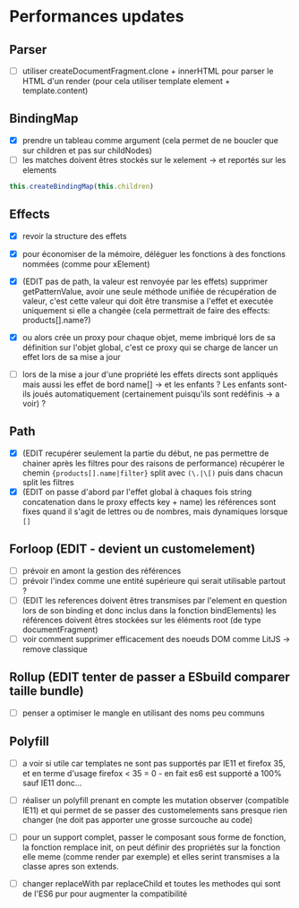 
# Performances updates

## Parser

- [ ] utiliser createDocumentFragment.clone + innerHTML pour parser le HTML d'un render (pour cela utiliser template element + template.content)

## BindingMap

- [x] prendre un tableau comme argument (cela permet de ne boucler que sur children et pas sur childNodes)
- [ ] les matches doivent êtres stockés sur le xelement -> et reportés sur les elements

```js
this.createBindingMap(this.children)
```


## Effects

- [x] revoir la structure des effets
- [x] pour économiser de la mémoire, déléguer les fonctions à des fonctions nommées (comme pour xElement)
- [x] (EDIT pas de path, la valeur est renvoyée par les effets) supprimer getPatternValue, avoir une seule méthode unifiée de récupération de valeur, c'est cette valeur qui doit être transmise a l'effet et executée uniquement si elle a changée (cela permettrait de faire des effects: products[].name?)

- [x] ou alors crée un proxy pour chaque objet, meme imbriqué lors de sa définition sur l'objet global, c'est ce proxy qui se charge de lancer un effet lors de sa mise a jour

- [ ] lors de la mise a jour d'une propriété les effets directs sont appliqués mais aussi les effet de bord name[] -> et les enfants ? Les enfants sont-ils joués automatiquement (certainement puisqu'ils sont redéfinis -> a voir) ?

## Path

- [x] (EDIT recupérer seulement la partie du début, ne pas permettre de chainer après les filtres pour des raisons de performance) récupérer le chemin `{products[].name|filter}` split avec `(\.|\[)` puis dans chacun split les filtres
- [x] (EDIT on passe d'abord par l'effet global à chaques fois string concatenation dans le proxy effects key + name) les références sont fixes quand il s'agit de lettres ou de nombres, mais dynamiques lorsque `[]`

## Forloop (EDIT - devient un customelement)

- [ ] prévoir en amont la gestion des références
- [ ] prévoir l'index comme une entité supérieure qui serait utilisable partout ?
- [ ] (EDIT les references doivent êtres transmises par l'element en question lors de son binding et donc inclus dans la fonction bindElements) les références doivent êtres stockées sur les éléments root (de type documentFragment)
- [ ] voir comment supprimer efficacement des noeuds DOM comme LitJS -> remove classique

## Rollup (EDIT tenter de passer a ESbuild comparer taille bundle)

- [ ] penser a optimiser le mangle en utilisant des noms peu communs

## Polyfill

- [ ] a voir si utile car templates ne sont pas supportés par IE11 et firefox 35, et en terme d'usage firefox < 35 = 0 - en fait es6 est supporté a 100% sauf IE11 donc...

- [ ] réaliser un polyfill prenant en compte les mutation observer (compatible IE11) et qui permet de se passer des customelements sans presque rien changer (ne doit pas apporter une grosse surcouche au code)

- [ ] pour un support complet, passer le composant sous forme de fonction, la fonction remplace init, on peut définir des propriétés sur la fonction elle meme (comme render par exemple) et elles serint transmises a la classe apres son extends.

- [ ] changer replaceWith par replaceChild et toutes les methodes qui sont de l'ES6 pur pour augmenter la compatibilité
